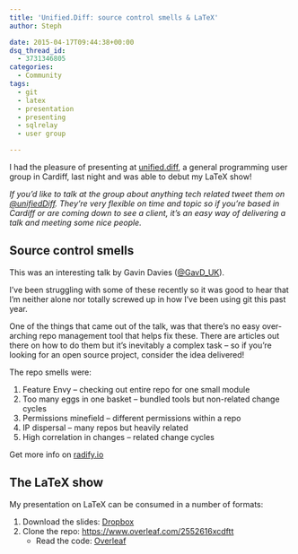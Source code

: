 ```yaml
---
title: 'Unified.Diff: source control smells & LaTeX'
author: Steph

date: 2015-04-17T09:44:38+00:00
dsq_thread_id:
  - 3731346805
categories:
  - Community
tags:
  - git
  - latex
  - presentation
  - presenting
  - sqlrelay
  - user group

---
```

I had the pleasure of presenting at [unified.diff][1], a general programming user group in Cardiff, last night and was able to debut my LaTeX show!

_If you&#8217;d like to talk at the group about anything tech related tweet them on [@unifiedDiff][2]. They&#8217;re very flexible on time and topic so if you&#8217;re based in Cardiff or are coming down to see a client, it&#8217;s an easy way of delivering a talk and meeting some nice people._

## Source control smells

This was an interesting talk by Gavin Davies ([@GavD_UK][3]).

I&#8217;ve been struggling with some of these recently so it was good to hear that I&#8217;m neither alone nor totally screwed up in how I&#8217;ve been using git this past year.

One of the things that came out of the talk, was that there&#8217;s no easy over-arching repo management tool that helps fix these. There are articles out there on how to do them but it&#8217;s inevitably a complex task &#8211; so if you&#8217;re looking for an open source project, consider the idea delivered!

The repo smells were:

  1. Feature Envy &#8211; checking out entire repo for one small module
  2. Too many eggs in one basket &#8211; bundled tools but non-related change cycles
  3. Permissions minefield &#8211; different permissions within a repo
  4. IP dispersal &#8211; many repos but heavily related
  5. High correlation in changes &#8211; related change cycles

Get more info on [radify.io][4]

## The LaTeX show

My presentation on LaTeX can be consumed in a number of formats:

  1. Download the slides: [Dropbox][5]
  2. Clone the repo: https://www.overleaf.com/2552616xcdftt 
      * Read the code: [Overleaf][6]</ol>

 [1]: http://www.meetup.com/unified-diff/
 [2]: http://twitter.com/unifieddiff/
 [3]: http://twitter.com/gavd_uk
 [4]: http://radify.io
 [5]: http://bit.ly/thelatexshow
 [6]: https://www.overleaf.com/read/zfthwjkxjycm